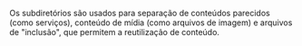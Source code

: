 Os subdiretórios são usados para separação de conteúdos parecidos (como serviços),
conteúdo de mídia (como arquivos de imagem) e arquivos de "inclusão", que permitem a reutilização de conteúdo.
